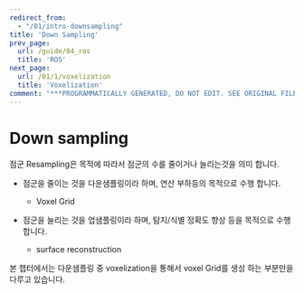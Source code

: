 ```yaml
---
redirect_from:
  - "/01/intro-downsampling"
title: 'Down Sampling'
prev_page:
  url: /guide/04_ros
  title: 'ROS'
next_page:
  url: /01/1/voxelization
  title: 'Voxelization'
comment: "***PROGRAMMATICALLY GENERATED, DO NOT EDIT. SEE ORIGINAL FILES IN /content***"
---
```

Down sampling
====================

점군 Resampling은 목적에 따라서 점군의 수를 줄이거나 늘리는것을 의미 합니다.

- 점군을 줄이는 것을 다운샘플링이라 하며, 연산 부하등의 목적으로 수행 합니다.
  - Voxel Grid

- 점군을 늘리는 것을 업샘플링이라 하며, 탐지/식별 정확도 향상 등을 목적으로 수행 합니다.
  - surface reconstruction

본 챕터에서는 다운샘플링 중 voxelization을 통해서 voxel Grid를 생성 하는 부분만을 다루고 있습니다.
